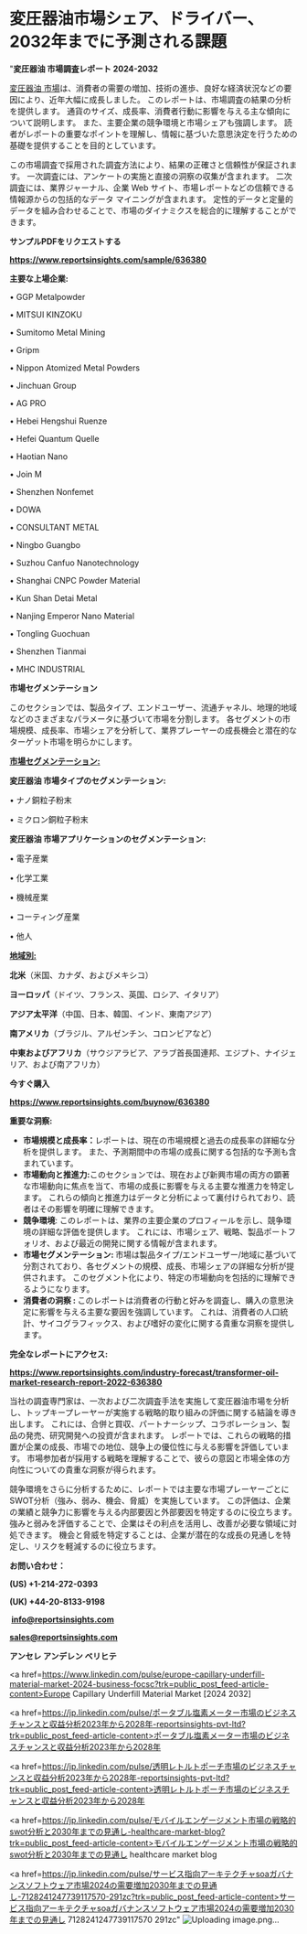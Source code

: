 # 変圧器油市場シェア、ドライバー、2032年までに予測される課題

"<strong>変圧器油 市場調査レポート 2024-2032</strong>

<a href=https://www.reportsinsights.com/sample/636380>変圧器油 市場</a>は、消費者の需要の増加、技術の進歩、良好な経済状況などの要因により、近年大幅に成長しました。 このレポートは、市場調査の結果の分析を提供します。 通貨のサイズ、成長率、消費者行動に影響を与える主な傾向について説明します。 また、主要企業の競争環境と市場シェアも強調します。 読者がレポートの重要なポイントを理解し、情報に基づいた意思決定を行うための基礎を提供することを目的としています。

この市場調査で採用された調査方法により、結果の正確さと信頼性が保証されます。 一次調査には、アンケートの実施と直接の洞察の収集が含まれます。 二次調査には、業界ジャーナル、企業 Web サイト、市場レポートなどの信頼できる情報源からの包括的なデータ マイニングが含まれます。 定性的データと定量的データを組み合わせることで、市場のダイナミクスを総合的に理解することができます。

<strong><b>サンプルPDFをリクエストする</b></strong>

<a href=https://www.reportsinsights.com/sample/636380><strong><u>https://www.reportsinsights.com/sample/636380</u></strong></a>

<strong>主要な上場企業:</strong>

• GGP Metalpowder

• MITSUI KINZOKU

• Sumitomo Metal Mining

• Gripm

• Nippon Atomized Metal Powders

• Jinchuan Group

• AG PRO

• Hebei Hengshui Ruenze

• Hefei Quantum Quelle

• Haotian Nano

• Join M

• Shenzhen Nonfemet

• DOWA

• CONSULTANT METAL

• Ningbo Guangbo

• Suzhou Canfuo Nanotechnology

• Shanghai CNPC Powder Material

• Kun Shan Detai Metal

• Nanjing Emperor Nano Material

• Tongling Guochuan

• Shenzhen Tianmai

• MHC INDUSTRIAL

<strong>市場セグメンテーション</strong>

このセクションでは、製品タイプ、エンドユーザー、流通チャネル、地理的地域などのさまざまなパラメータに基づいて市場を分割します。 各セグメントの市場規模、成長率、市場シェアを分析して、業界プレーヤーの成長機会と潜在的なターゲット市場を明らかにします。

<strong><u>市場セグメンテーション</u></strong><strong><u>:</u></strong>

<strong>変圧器油 市場タイプのセグメンテーション:</strong>

• ナノ銅粒子粉末

• ミクロン銅粒子粉末

<strong>変圧器油 市場アプリケーションのセグメンテーション:</strong>

• 電子産業

• 化学工業

• 機械産業

• コーティング産業

• 他人

<strong><u>地域別</u></strong><strong><u>:</u></strong>

<strong>北米</strong>（米国、カナダ、およびメキシコ）

<strong>ヨーロッパ</strong>（ドイツ、フランス、英国、ロシア、イタリア）

<strong>アジア太平洋</strong>（中国、日本、韓国、インド、東南アジア）

<strong>南アメリカ</strong>（ブラジル、アルゼンチン、コロンビアなど）

<strong>中東およびアフリカ</strong>（サウジアラビア、アラブ首長国連邦、エジプト、ナイジェリア、および南アフリカ）

<strong>今すぐ購入</strong>

<a href=https://www.reportsinsights.com/buynow/636380><strong><u>https://www.reportsinsights.com/buynow/636380</u></strong></a>

<strong>重要な洞察:</strong>
<ul>
  <li><strong>市場規模と成長率：</strong>レポートは、現在の市場規模と過去の成長率の詳細な分析を提供します。 また、予測期間中の市場の成長に関する包括的な予測も含まれています。</li>
  <li><strong>市場動向と推進力:</strong>このセクションでは、現在および新興市場の両方の顕著な市場動向に焦点を当て、市場の成長に影響を与える主要な推進力を特定します。 これらの傾向と推進力はデータと分析によって裏付けられており、読者はその影響を明確に理解できます。</li>
  <li><strong>競争環境</strong>: このレポートは、業界の主要企業のプロフィールを示し、競争環境の詳細な評価を提供します。 これには、市場シェア、戦略、製品ポートフォリオ、および最近の開発に関する情報が含まれます。</li>
  <li><strong>市場セグメンテーション: </strong>市場は製品タイプ/エンドユーザー/地域に基づいて分割されており、各セグメントの規模、成長、市場シェアの詳細な分析が提供されます。 このセグメント化により、特定の市場動向を包括的に理解できるようになります。</li>
  <li><strong>消費者の洞察 : </strong>このレポートは消費者の行動と好みを調査し、購入の意思決定に影響を与える主要な要因を強調しています。 これは、消費者の人口統計、サイコグラフィックス、および嗜好の変化に関する貴重な洞察を提供します。</li>
</ul>
<strong>完全なレポートにアクセス:</strong>

<a href=https://www.reportsinsights.com/industry-forecast/transformer-oil-market-research-report-2022-636380><strong><u><b>https://www.reportsinsights.com/industry-forecast/transformer-oil-market-research-report-2022-636380</b></u></strong></a>

当社の調査専門家は、一次および二次調査手法を実施して変圧器油市場を分析し、トップキープレーヤーが実施する戦略的取り組みの評価に関する結論を導き出します。 これには、合併と買収、パートナーシップ、コラボレーション、製品の発売、研究開発への投資が含まれます。 レポートでは、これらの戦略的措置が企業の成長、市場での地位、競争上の優位性に与える影響を評価しています。 市場参加者が採用する戦略を理解することで、彼らの意図と市場全体の方向性についての貴重な洞察が得られます。

競争環境をさらに分析するために、レポートでは主要な市場プレーヤーごとにSWOT分析（強み、弱み、機会、脅威）を実施しています。 この評価は、企業の業績と競争力に影響を与える内部要因と外部要因を特定するのに役立ちます。 強みと弱みを評価することで、企業はその利点を活用し、改善が必要な領域に対処できます。 機会と脅威を特定することは、企業が潜在的な成長の見通しを特定し、リスクを軽減するのに役立ちます。

<strong>お問い合わせ：</strong>

<strong>(US) +1-214-272-0393</strong>

<strong>(UK) +44-20-8133-9198</strong>

<strong> </strong><a href=info@reportsinsights.com><strong><u>info@reportsinsights.com</u></strong></a>

<a href=sales@reportsinsights.com><strong><u>sales@reportsinsights.com</u></strong></a>

<strong>アンセレ アンデレン ベリヒテ</strong>

<a href=https://www.linkedin.com/pulse/europe-capillary-underfill-material-market-2024-business-focsc?trk=public_post_feed-article-content>Europe Capillary Underfill Material Market [2024 2032]</a>

<a href=https://jp.linkedin.com/pulse/ポータブル塩素メーター市場のビジネスチャンスと収益分析2023年から2028年-reportsinsights-pvt-ltd?trk=public_post_feed-article-content>ポータブル塩素メーター市場のビジネスチャンスと収益分析2023年から2028年</a>

<a href=https://jp.linkedin.com/pulse/透明レトルトポーチ市場のビジネスチャンスと収益分析2023年から2028年-reportsinsights-pvt-ltd?trk=public_post_feed-article-content>透明レトルトポーチ市場のビジネスチャンスと収益分析2023年から2028年</a>

<a href=https://jp.linkedin.com/pulse/モバイルエンゲージメント市場の戦略的swot分析と2030年までの見通し-healthcare-market-blog?trk=public_post_feed-article-content>モバイルエンゲージメント市場の戦略的swot分析と2030年までの見通し healthcare market blog</a>

<a href=https://jp.linkedin.com/pulse/サービス指向アーキテクチャsoaガバナンスソフトウェア市場2024の需要増加2030年までの見通し-7128241247739117570-291zc?trk=public_post_feed-article-content>サービス指向アーキテクチャsoaガバナンスソフトウェア市場2024の需要増加2030年までの見通し 7128241247739117570 291zc</a>"
![Uploading image.png…]()
